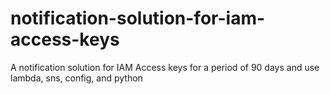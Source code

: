 # notification-solution-for-iam-access-keys
A notification solution for IAM Access keys for a period of 90 days and use lambda, sns, config, and python
